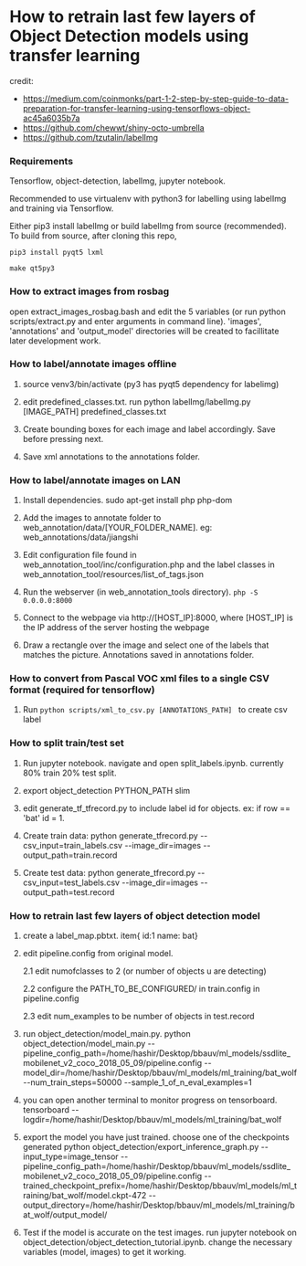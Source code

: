 <h1>How to retrain last few layers of Object Detection models using transfer learning</h1>

credit: 
- https://medium.com/coinmonks/part-1-2-step-by-step-guide-to-data-preparation-for-transfer-learning-using-tensorflows-object-ac45a6035b7a
- https://github.com/chewwt/shiny-octo-umbrella
- https://github.com/tzutalin/labelImg

<h3>Requirements</h3>
Tensorflow, object-detection, labelImg, jupyter notebook.

Recommended to use virtualenv with python3 for labelling using labelImg and training via Tensorflow.

Either pip3 install labelImg or build labelImg from source (recommended). To build from source, after cloning this repo,

`pip3 install pyqt5 lxml`

`make qt5py3`

<h3>How to extract images from rosbag</h3>
open extract_images_rosbag.bash and edit the 5 variables (or run python scripts/extract.py and enter arguments in command line). 'images', 'annotations'
and 'output_model' directories will be created to facillitate later development work.

<h3>How to label/annotate images offline</h3>

1. source venv3/bin/activate (py3 has pyqt5 dependency for labelimg)

2. edit predefined_classes.txt. run python labelImg/labelImg.py [IMAGE_PATH] predefined_classes.txt

3. Create bounding boxes for each image and label accordingly. Save before pressing next.

4. Save xml annotations to the annotations folder.

<h3>How to label/annotate images on LAN</h3>

1. Install dependencies. sudo apt-get install php php-dom

2. Add the images to annotate folder to web_annotation/data/[YOUR_FOLDER_NAME]. eg: web_annotations/data/jiangshi

3. Edit configuration file found in web_annotation_tool/inc/configuration.php and the label classes in web_annotation_tool/resources/list_of_tags.json

4. Run the webserver (in web_annotation_tools directory). `php -S 0.0.0.0:8000`

5. Connect to the webpage via http://[HOST_IP]:8000, where [HOST_IP] is the IP address of the server hosting the webpage

6. Draw a rectangle over the image and select one of the labels that matches the picture. Annotations saved in annotations folder. 

<h3>How to convert from Pascal VOC xml files to a single CSV format (required for tensorflow)</h3>

1. Run `python scripts/xml_to_csv.py [ANNOTATIONS_PATH] ` to create csv label

<h3>How to split train/test set</h3>

1. Run jupyter notebook. navigate and open split_labels.ipynb. currently 80% train 20% test split.

2. export object_detection PYTHON_PATH slim

3. edit generate_tf_tfrecord.py to include label id for objects. ex: if row == 'bat' id = 1.

4. Create train data:
  python generate_tfrecord.py --csv_input=train_labels.csv  --image_dir=images --output_path=train.record

5. Create test data:
  python generate_tfrecord.py --csv_input=test_labels.csv --image_dir=images --output_path=test.record

<h3> How to retrain last few layers of object detection model </h3>

1. create a label_map.pbtxt. item{
				    id:1
				    name: bat}

2. edit pipeline.config from original model. 

    2.1 edit numofclasses to 2 (or number of objects u are detecting)
    
    2.2 configure the PATH_TO_BE_CONFIGURED/ in train.config in pipeline.config
    
    2.3 edit num_examples to be number of objects in test.record

3. run object_detection/model_main.py. python object_detection/model_main.py     --pipeline_config_path=/home/hashir/Desktop/bbauv/ml_models/ssdlite_mobilenet_v2_coco_2018_05_09/pipeline.config     --model_dir=/home/hashir/Desktop/bbauv/ml_models/ml_training/bat_wolf     --num_train_steps=50000     --sample_1_of_n_eval_examples=1

4. you can open another terminal to monitor progress on tensorboard. tensorboard --logdir=/home/hashir/Desktop/bbauv/ml_models/ml_training/bat_wolf

5. export the model you have just trained. choose one of the checkpoints generated
    python object_detection/export_inference_graph.py     --input_type=image_tensor     --pipeline_config_path=/home/hashir/Desktop/bbauv/ml_models/ssdlite_mobilenet_v2_coco_2018_05_09/pipeline.config     --trained_checkpoint_prefix=/home/hashir/Desktop/bbauv/ml_models/ml_training/bat_wolf/model.ckpt-472    --output_directory=/home/hashir/Desktop/bbauv/ml_models/ml_training/bat_wolf/output_model/

6. Test if the model is accurate on the test images. run jupyter notebook on object_detection/object_detection_tutorial.ipynb. change the necessary variables (model, images) to get it working.





